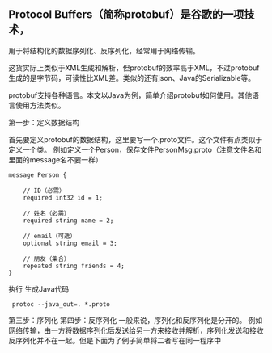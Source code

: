 ## Protocol Buffers（简称protobuf）是谷歌的一项技术，
用于将结构化的数据序列化、反序列化，经常用于网络传输。

这货实际上类似于XML生成和解析，但protobuf的效率高于XML，不过protobuf生成的是字节码，可读性比XML差。类似的还有json、Java的Serializable等。

protobuf支持各种语言。本文以Java为例，简单介绍protobuf如何使用。其他语言使用方法类似。



第一步：定义数据结构

首先要定义protobuf的数据结构，这里要写一个.proto文件。这个文件有点类似于定义一个类。
例如定义一个Person，保存文件PersonMsg.proto（注意文件名和里面的message名不要一样）

```
message Person {
	
	// ID（必需）
	required int32 id = 1;
	
	// 姓名（必需）
	required string name = 2;
	
	// email（可选）
	optional string email = 3;

	// 朋友（集合）
	repeated string friends = 4;
}

```

执行 生成Java代码

```
 protoc --java_out=. *.proto

```

第三步：序列化
第四步：反序列化
一般来说，序列化和反序列化是分开的。
例如网络传输，由一方将数据序列化后发送给另一方来接收并解析，序列化发送和接收反序列化并不在一起。但是下面为了例子简单将二者写在同一程序中